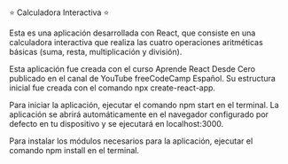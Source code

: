 ⭐ Calculadora Interactiva ⭐

Esta es una aplicación desarrollada con React, que consiste en una calculadora interactiva que realiza las cuatro operaciones aritméticas básicas (suma, resta, multiplicación y división).

Esta aplicación fue creada con el curso Aprende React Desde Cero publicado en el canal de YouTube freeCodeCamp Español. Su estructura inicial fue creada con el comando npx create-react-app.

Para iniciar la aplicación, ejecutar el comando npm start en el terminal. La aplicación se abrirá automáticamente en el navegador configurado por defecto en tu dispositivo y se ejecutará en localhost:3000.

Para instalar los módulos necesarios para la aplicación, ejecutar el comando npm install en el terminal.
